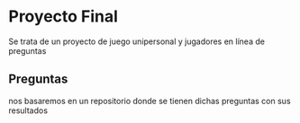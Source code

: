 # Proyecto Final
Se trata de un proyecto de juego unipersonal y jugadores en línea de preguntas

## Preguntas
nos basaremos en un repositorio donde se tienen dichas preguntas con sus resultados
